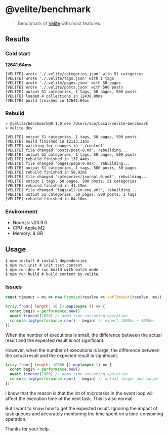 # @velite/benchmark

> Benchmark of [Velite](https://github.com/zce/velite) with most features.

## Results

### Cold start

**12641.64ms**

```shell
[VELITE] wrote './.velite/categories.json' with 51 categories
[VELITE] wrote './.velite/tags.json' with 1 tags
[VELITE] wrote './.velite/pages.json' with 50 pages
[VELITE] wrote './.velite/posts.json' with 500 posts
[VELITE] output 51 categories, 1 tags, 50 pages, 500 posts
[VELITE] loaded 4 collections in 12438.89ms
[VELITE] build finished in 12641.64ms
```

### Rebuild

```shell
> @velite/benchmark@0.1.0 dev /Users/zce/Local/velite-benchmark
> velite dev

[VELITE] output 51 categories, 1 tags, 50 pages, 500 posts
[VELITE] build finished in 12113.11ms
[VELITE] watching for changes in './content'
[VELITE] file changed 'posts/post-0.md', rebuilding...
[VELITE] output 51 categories, 1 tags, 50 pages, 500 posts
[VELITE] rebuild finished in 137.44ms
[VELITE] file changed 'pages/page-0.mdx', rebuilding...
[VELITE] output 51 categories, 1 tags, 500 posts, 50 pages
[VELITE] rebuild finished in 50.92ms
[VELITE] file changed 'categories/journal-0.yml', rebuilding...
[VELITE] output 1 tags, 50 pages, 500 posts, 51 categories
[VELITE] rebuild finished in 41.19ms
[VELITE] file changed 'tags/all-in-one.yml', rebuilding...
[VELITE] output 51 categories, 50 pages, 500 posts, 1 tags
[VELITE] rebuild finished in 64.10ms
```

### Environment

- Node.js: v20.9.0
- CPU: Apple M2
- Memory: 8 GB

## Usage

```shell
$ npm install # install dependencies
$ npm run init # init test content
$ npm run dev # run build with watch mode
$ npm run build # build content by velite
```

### Issues

```js
const timeout = ms => new Promise(resolve => setTimeout(resolve, ms))

Array.from({ length: 10 }).map(async () => {
  const begin = performance.now()
  await timeout(1000) // demo time-consuming operation
  console.log(performance.now() - begin) // expect 1000ms ~ 1050ms
})
```

When the number of executions is small, the difference between the actual result and the expected result is not significant.

However, when the number of executions is large, the difference between the actual result and the expected result is significant.

```js
Array.from({ length: 10000 }).map(async () => {
  const begin = performance.now()
  await timeout(1000) // demo time-consuming operation
  console.log(performance.now() - begin) // actual longer and longer
})
```

I know that the reason is that the lot of microtasks in the event loop will affect the execution time of the next task. This is also normal.

But I want to know how to get the expected result. Ignoring the impact of task queues and accurately monitoring the time spent on a time-consuming operation.

Thanks for your help.
